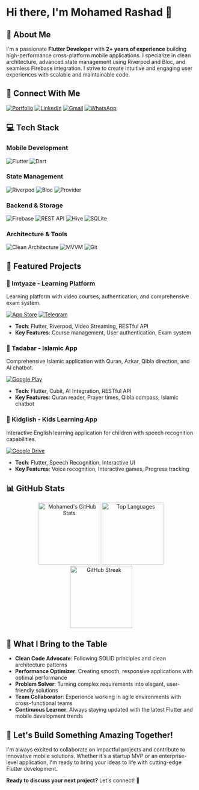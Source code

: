# Hi there, I'm Mohamed Rashad 👋

## 🚀 About Me

I'm a passionate **Flutter Developer** with **2+ years of experience** building high-performance cross-platform mobile applications. I specialize in clean architecture, advanced state management using Riverpod and Bloc, and seamless Firebase integration. I strive to create intuitive and engaging user experiences with scalable and maintainable code.

## 🔗 Connect With Me

[![Portfolio](https://img.shields.io/badge/Portfolio-FF5722?style=for-the-badge&logo=google-chrome&logoColor=white)](https://mohamed-rashad-portfolio.netlify.app/)
[![LinkedIn](https://img.shields.io/badge/LinkedIn-0077B5?style=for-the-badge&logo=linkedin&logoColor=white)](https://www.linkedin.com/in/mohamed-rashad-2bb024288)
[![Gmail](https://img.shields.io/badge/Gmail-D14836?style=for-the-badge&logo=gmail&logoColor=white)](mailto:mohamedrashadhyg@gmail.com)
[![WhatsApp](https://img.shields.io/badge/WhatsApp-25D366?style=for-the-badge&logo=whatsapp&logoColor=white)](http://wa.me/+201555761846)

## 💻 Tech Stack

### Mobile Development
![Flutter](https://img.shields.io/badge/Flutter-02569B?style=for-the-badge&logo=flutter&logoColor=white)
![Dart](https://img.shields.io/badge/Dart-0175C2?style=for-the-badge&logo=dart&logoColor=white)

### State Management
![Riverpod](https://img.shields.io/badge/Riverpod-00D2FF?style=for-the-badge&logo=flutter&logoColor=white)
![Bloc](https://img.shields.io/badge/Bloc-02569B?style=for-the-badge&logo=flutter&logoColor=white)
![Provider](https://img.shields.io/badge/Provider-02569B?style=for-the-badge&logo=flutter&logoColor=white)

### Backend & Storage
![Firebase](https://img.shields.io/badge/Firebase-039BE5?style=for-the-badge&logo=Firebase&logoColor=white)
![REST API](https://img.shields.io/badge/REST_API-FF6C37?style=for-the-badge&logo=postman&logoColor=white)
![Hive](https://img.shields.io/badge/Hive-FFA500?style=for-the-badge&logo=apache-hive&logoColor=white)
![SQLite](https://img.shields.io/badge/SQLite-07405E?style=for-the-badge&logo=sqlite&logoColor=white)

### Architecture & Tools
![Clean Architecture](https://img.shields.io/badge/Clean_Architecture-4CAF50?style=for-the-badge)
![MVVM](https://img.shields.io/badge/MVVM-9C27B0?style=for-the-badge)
![Git](https://img.shields.io/badge/Git-F05032?style=for-the-badge&logo=git&logoColor=white)

## 🎯 Featured Projects

### 🚀 Imtyaze - Learning Platform
Learning platform with video courses, authentication, and comprehensive exam system.

[![App Store](https://img.shields.io/badge/App_Store-0D96F6?style=for-the-badge&logo=app-store&logoColor=white)](https://apps.apple.com/app/your-app-id) [![Telegram](https://img.shields.io/badge/Telegram-2CA5E0?style=for-the-badge&logo=telegram&logoColor=white)](https://t.me/imtyaze_app/1)

- **Tech**: Flutter, Riverpod, Video Streaming, RESTful API
- **Key Features**: Course management, User authentication, Exam system

### 📱 Tadabar - Islamic App
Comprehensive Islamic application with Quran, Azkar, Qibla direction, and AI chatbot.

[![Google Play](https://img.shields.io/badge/Google_Play-414141?style=for-the-badge&logo=google-play&logoColor=white)](https://play.google.com/store/apps/details?id=com.binaryplus.tadabar&pcampaignid=web_share)

- **Tech**: Flutter, Cubit, AI Integration, RESTful API
- **Key Features**: Quran reader, Prayer times, Qibla compass, Islamic chatbot

### 👶 Kidglish - Kids Learning App
Interactive English learning application for children with speech recognition capabilities.

[![Google Drive](https://img.shields.io/badge/Google_Drive-4285F4?style=for-the-badge&logo=googledrive&logoColor=white)](https://drive.google.com/drive/folders/1RbTfjFqyUkj7dI1dS9Av4lVHUm5HlxOf)

- **Tech**: Flutter, Speech Recognition, Interactive UI
- **Key Features**: Voice recognition, Interactive games, Progress tracking

## 📊 GitHub Stats

<div align="center">
  <img src="https://github-readme-stats.vercel.app/api?username=mohamedrashad102&show_icons=true&theme=tokyonight&hide_border=true" alt="Mohamed's GitHub Stats" height="165">
  <img src="https://github-readme-stats.vercel.app/api/top-langs/?username=mohamedrashad102&layout=compact&theme=tokyonight&hide_border=true" alt="Top Languages" height="165">
</div>

<div align="center">
  <img src="https://github-readme-streak-stats.herokuapp.com/?user=mohamedrashad102&theme=tokyonight&hide_border=true" alt="GitHub Streak" height="165">
</div>

## 🎯 What I Bring to the Table

- **Clean Code Advocate**: Following SOLID principles and clean architecture patterns
- **Performance Optimizer**: Creating smooth, responsive applications with optimal performance
- **Problem Solver**: Turning complex requirements into elegant, user-friendly solutions
- **Team Collaborator**: Experience working in agile environments with cross-functional teams
- **Continuous Learner**: Always staying updated with the latest Flutter and mobile development trends

## 🌟 Let's Build Something Amazing Together!

I'm always excited to collaborate on impactful projects and contribute to innovative mobile solutions. Whether it's a startup MVP or an enterprise-level application, I'm ready to bring your ideas to life with cutting-edge Flutter development.

**Ready to discuss your next project?** Let's connect! 🚀
